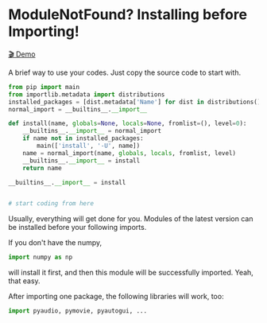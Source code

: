 # ModuleNotFound? Installing before Importing!
[🎬 Demo](https://github.com/Magic-Abracadabra/magic-install/blob/main/Demo.mp4)

A brief way to use your codes. Just copy the source code to start with.
```python
from pip import main
from importlib.metadata import distributions
installed_packages = [dist.metadata['Name'] for dist in distributions()]
normal_import = __builtins__.__import__

def install(name, globals=None, locals=None, fromlist=(), level=0):
	__builtins__.__import__ = normal_import
	if name not in installed_packages:
		main(['install', '-U', name])
	name = normal_import(name, globals, locals, fromlist, level)
	__builtins__.__import__ = install
	return name

__builtins__.__import__ = install


# start coding from here
```
Usually, everything will get done for you. Modules of the latest version can be installed before your following imports.

If you don't have the numpy,
```python
import numpy as np
```
will install it first, and then this module will be successfully imported. Yeah, that easy.

After importing one package, the following libraries will work, too:
```python
import pyaudio, pymovie, pyautogui, ...
```
